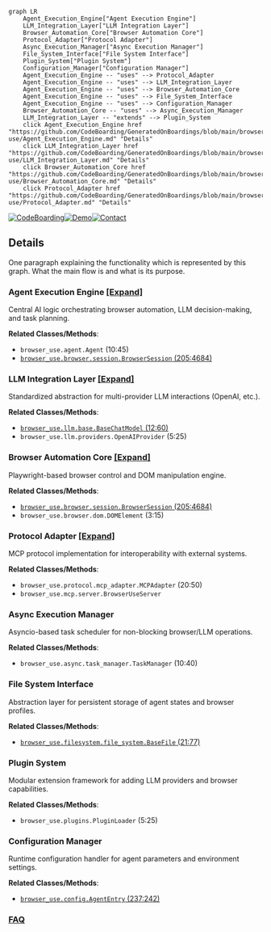 ```mermaid
graph LR
    Agent_Execution_Engine["Agent Execution Engine"]
    LLM_Integration_Layer["LLM Integration Layer"]
    Browser_Automation_Core["Browser Automation Core"]
    Protocol_Adapter["Protocol Adapter"]
    Async_Execution_Manager["Async Execution Manager"]
    File_System_Interface["File System Interface"]
    Plugin_System["Plugin System"]
    Configuration_Manager["Configuration Manager"]
    Agent_Execution_Engine -- "uses" --> Protocol_Adapter
    Agent_Execution_Engine -- "uses" --> LLM_Integration_Layer
    Agent_Execution_Engine -- "uses" --> Browser_Automation_Core
    Agent_Execution_Engine -- "uses" --> File_System_Interface
    Agent_Execution_Engine -- "uses" --> Configuration_Manager
    Browser_Automation_Core -- "uses" --> Async_Execution_Manager
    LLM_Integration_Layer -- "extends" --> Plugin_System
    click Agent_Execution_Engine href "https://github.com/CodeBoarding/GeneratedOnBoardings/blob/main/browser-use/Agent_Execution_Engine.md" "Details"
    click LLM_Integration_Layer href "https://github.com/CodeBoarding/GeneratedOnBoardings/blob/main/browser-use/LLM_Integration_Layer.md" "Details"
    click Browser_Automation_Core href "https://github.com/CodeBoarding/GeneratedOnBoardings/blob/main/browser-use/Browser_Automation_Core.md" "Details"
    click Protocol_Adapter href "https://github.com/CodeBoarding/GeneratedOnBoardings/blob/main/browser-use/Protocol_Adapter.md" "Details"
```

[![CodeBoarding](https://img.shields.io/badge/Generated%20by-CodeBoarding-9cf?style=flat-square)](https://github.com/CodeBoarding/GeneratedOnBoardings)[![Demo](https://img.shields.io/badge/Try%20our-Demo-blue?style=flat-square)](https://www.codeboarding.org/demo)[![Contact](https://img.shields.io/badge/Contact%20us%20-%20contact@codeboarding.org-lightgrey?style=flat-square)](mailto:contact@codeboarding.org)

## Details

One paragraph explaining the functionality which is represented by this graph. What the main flow is and what is its purpose.

### Agent Execution Engine [[Expand]](./Agent_Execution_Engine.md)
Central AI logic orchestrating browser automation, LLM decision-making, and task planning.


**Related Classes/Methods**:

- `browser_use.agent.Agent` (10:45)
- <a href="https://github.com/browser-use/browser-use/blob/main/browser_use/browser/session.py#L205-L4684" target="_blank" rel="noopener noreferrer">`browser_use.browser.session.BrowserSession` (205:4684)</a>


### LLM Integration Layer [[Expand]](./LLM_Integration_Layer.md)
Standardized abstraction for multi-provider LLM interactions (OpenAI, etc.).


**Related Classes/Methods**:

- <a href="https://github.com/browser-use/browser-use/blob/main/browser_use/llm/base.py#L12-L60" target="_blank" rel="noopener noreferrer">`browser_use.llm.base.BaseChatModel` (12:60)</a>
- `browser_use.llm.providers.OpenAIProvider` (5:25)


### Browser Automation Core [[Expand]](./Browser_Automation_Core.md)
Playwright-based browser control and DOM manipulation engine.


**Related Classes/Methods**:

- <a href="https://github.com/browser-use/browser-use/blob/main/browser_use/browser/session.py#L205-L4684" target="_blank" rel="noopener noreferrer">`browser_use.browser.session.BrowserSession` (205:4684)</a>
- `browser_use.browser.dom.DOMElement` (3:15)


### Protocol Adapter [[Expand]](./Protocol_Adapter.md)
MCP protocol implementation for interoperability with external systems.


**Related Classes/Methods**:

- `browser_use.protocol.mcp_adapter.MCPAdapter` (20:50)
- `browser_use.mcp.server.BrowserUseServer`


### Async Execution Manager
Asyncio-based task scheduler for non-blocking browser/LLM operations.


**Related Classes/Methods**:

- `browser_use.async.task_manager.TaskManager` (10:40)


### File System Interface
Abstraction layer for persistent storage of agent states and browser profiles.


**Related Classes/Methods**:

- <a href="https://github.com/browser-use/browser-use/blob/main/browser_use/filesystem/file_system.py#L21-L77" target="_blank" rel="noopener noreferrer">`browser_use.filesystem.file_system.BaseFile` (21:77)</a>


### Plugin System
Modular extension framework for adding LLM providers and browser capabilities.


**Related Classes/Methods**:

- `browser_use.plugins.PluginLoader` (5:25)


### Configuration Manager
Runtime configuration handler for agent parameters and environment settings.


**Related Classes/Methods**:

- <a href="https://github.com/browser-use/browser-use/blob/main/browser_use/config.py#L237-L242" target="_blank" rel="noopener noreferrer">`browser_use.config.AgentEntry` (237:242)</a>




### [FAQ](https://github.com/CodeBoarding/GeneratedOnBoardings/tree/main?tab=readme-ov-file#faq)